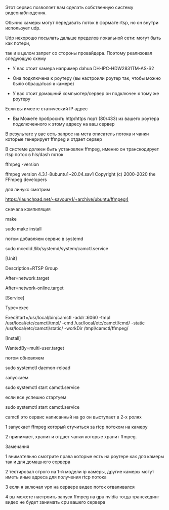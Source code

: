 Этот сервис позволяет вам сделать собственную систему видеонаблюдения.

Обычно камеры могут передавать поток в формате rtsp, но он внутри использует udp.

Udp нехорошо посылать дальше пределов локальной сети: могут быть как потери,

так и в целом запрет со стороны провайдера. Поэтому реализовал следующую схему

 - У вас стоит камера например dahua DH-IPC-HDW2831TM-AS-S2

 - Она подключена к роутеру (вы настроили роутер так, чтобы можно было обращаться к камере)

 - У вас стоит домашний компьютер/сервер он подключен к тому же роутеру


Если вы имеете статический IP адрес

 - Вы Можете пробросить http/https порт (80/433) из вашего роутера подключенного к этому адресу на ваш сервер


В результате у вас есть запрос на мета описатель потока и чанки которые генерирует ffmpeg и отдает сервер


В системе должен быть установлен ffmpeg, именно он транскодирует rtsp поток в hls/dash поток

ffmpeg -version

ffmpeg version 4.3.1-8ubuntu1~20.04.sav1 Copyright (c) 2000-2020 the FFmpeg developers

для линукс смотрим

https://launchpad.net/~savoury1/+archive/ubuntu/ffmpeg4


сначала компиляция

make

sudo make install


потом добавляем сервис в systemd

sudo mcedid /lib/systemd/system/camctl.service

[Unit]

Description=RTSP Group

After=network.target

After=network-online.target


[Service]

Type=exec

ExecStart=/usr/local/bin/camctl -addr :6060 -tmpl /usr/local/etc/camctl/tmpl/ -cmd /usr/local/etc/camctl/cmd/ -static /usr/local/etc/camctl/static/ -workDir /tmpl/camctl/ffmpeg/


[Install]

WantedBy=multi-user.target


потом обновляем

sudo systemctl daemon-reload


запускаем

sudo systemctl start camctl.service


если все успешно стартуем

sudo systemctl start camctl.service 


camctl это сервис написанный на go он выступает в 2-х ролях

1 запускает ffmpeg который стучиться за rtcp потоком на камеру

2 принимает, хранит и отдает чанки которые хранит ffmpeg.


Замечания

1 внимательно смотрите права которые есть на роутере как для камеры так и для домашнего сервера

2 тестировал строго на 1-й модели ip камеры, другие камеры могут иметь иные адреса для получения rtcp потока

3 если я включал vpn на сервере видео поток отваливался

4 вы можете настроить запуск ffmpeg на gpu nvidia тогда транскодинг видео не будет занимать cpu вашего сервера
